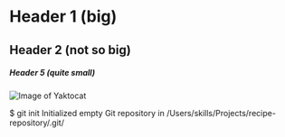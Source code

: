 # Header 1 (big)
## Header 2 (not so big)
##### Header 5 (quite small)

![Image of Yaktocat](https://octodex.github.com/images/yaktocat.png)

$ git init
Initialized empty Git repository in /Users/skills/Projects/recipe-repository/.git/
